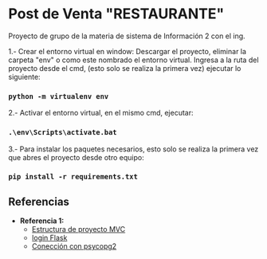 # Post de Venta "RESTAURANTE"
Proyecto de grupo de la materia de sistema de Información 2 con el ing. 

1.- Crear el entorno virtual en window:
Descargar el proyecto, eliminar la carpeta "env" o como este nombrado el entorno virtual. 
Ingresa a la ruta del proyecto desde el cmd, (esto solo se realiza la primera vez) ejecutar lo siguiente:
### `python -m virtualenv env`

2.- Activar el entorno virtual, en el mismo cmd, ejecutar:
### `.\env\Scripts\activate.bat`

3.- Para instalar los paquetes necesarios, esto solo se realiza la primera vez que abres el proyecto desde otro equipo:
### `pip install -r requirements.txt`


## <a name='reference'>Referencias</a>

- **Referencia 1:**
	+ [Estructura de proyecto MVC](https://www.youtube.com/watch?v=TTYdcZ4aYz8)
	+ [login Flask				 ](https://youtu.be/FX0lMm_Qj10)
	+ [Conección con psycopg2](https://youtu.be/5eziBv2OWNI)
